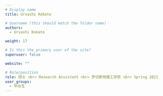 ```yaml
---
# Display name
title: Urvashi Kokate

# Username (this should match the folder name)
authors:
  - Urvashi Kokate

weight: 17

# Is this the primary user of the site?
superuser: false

website: ""

# Role/position
role: 硕士 <br> Research Assistant <br> 罗切斯特理工学院 <br> Spring 2021
user_groups:
  - 毕业生
---
```

